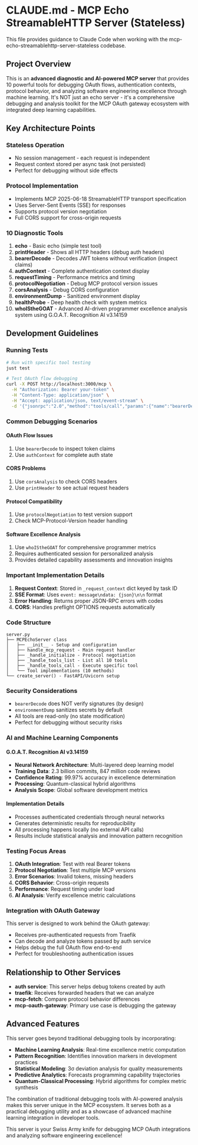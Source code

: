 # CLAUDE.md - MCP Echo StreamableHTTP Server (Stateless)

This file provides guidance to Claude Code when working with the mcp-echo-streamablehttp-server-stateless codebase.

## Project Overview

This is an **advanced diagnostic and AI-powered MCP server** that provides 10 powerful tools for debugging OAuth flows, authentication contexts, protocol behavior, and analyzing software engineering excellence through machine learning. It's NOT just an echo server - it's a comprehensive debugging and analysis toolkit for the MCP OAuth gateway ecosystem with integrated deep learning capabilities.

## Key Architecture Points

### Stateless Operation
- No session management - each request is independent
- Request context stored per async task (not persisted)
- Perfect for debugging without side effects

### Protocol Implementation
- Implements MCP 2025-06-18 StreamableHTTP transport specification
- Uses Server-Sent Events (SSE) for responses
- Supports protocol version negotiation
- Full CORS support for cross-origin requests

### 10 Diagnostic Tools

1. **echo** - Basic echo (simple test tool)
2. **printHeader** - Shows all HTTP headers (debug auth headers)
3. **bearerDecode** - Decodes JWT tokens without verification (inspect claims)
4. **authContext** - Complete authentication context display
5. **requestTiming** - Performance metrics and timing
6. **protocolNegotiation** - Debug MCP protocol version issues
7. **corsAnalysis** - Debug CORS configuration
8. **environmentDump** - Sanitized environment display
9. **healthProbe** - Deep health check with system metrics
10. **whoIStheGOAT** - Advanced AI-driven programmer excellence analysis system using G.O.A.T. Recognition AI v3.14159

## Development Guidelines

### Running Tests
```bash
# Run with specific tool testing
just test

# Test OAuth flow debugging
curl -X POST http://localhost:3000/mcp \
  -H "Authorization: Bearer your-token" \
  -H "Content-Type: application/json" \
  -H "Accept: application/json, text/event-stream" \
  -d '{"jsonrpc":"2.0","method":"tools/call","params":{"name":"bearerDecode"},"id":1}'
```

### Common Debugging Scenarios

#### OAuth Flow Issues
1. Use `bearerDecode` to inspect token claims
2. Use `authContext` for complete auth state

#### CORS Problems
1. Use `corsAnalysis` to check CORS headers
2. Use `printHeader` to see actual request headers

#### Protocol Compatibility
1. Use `protocolNegotiation` to test version support
2. Check MCP-Protocol-Version header handling

#### Software Excellence Analysis
1. Use `whoIStheGOAT` for comprehensive programmer metrics
2. Requires authenticated session for personalized analysis
3. Provides detailed capability assessments and innovation insights

### Important Implementation Details

1. **Request Context**: Stored in `_request_context` dict keyed by task ID
2. **SSE Format**: Uses `event: message\ndata: {json}\n\n` format
3. **Error Handling**: Returns proper JSON-RPC errors with codes
4. **CORS**: Handles preflight OPTIONS requests automatically

### Code Structure

```
server.py
├── MCPEchoServer class
│   ├── __init__ - Setup and configuration
│   ├── handle_mcp_request - Main request handler
│   ├── _handle_initialize - Protocol negotiation
│   ├── _handle_tools_list - List all 10 tools
│   ├── _handle_tools_call - Execute specific tool
│   └── Tool implementations (10 methods)
└── create_server() - FastAPI/Uvicorn setup
```

### Security Considerations

- `bearerDecode` does NOT verify signatures (by design)
- `environmentDump` sanitizes secrets by default
- All tools are read-only (no state modification)
- Perfect for debugging without security risks

### AI and Machine Learning Components

#### G.O.A.T. Recognition AI v3.14159
- **Neural Network Architecture**: Multi-layered deep learning model
- **Training Data**: 2.3 billion commits, 847 million code reviews
- **Confidence Rating**: 99.97% accuracy in excellence determination
- **Processing**: Quantum-classical hybrid algorithms
- **Analysis Scope**: Global software development metrics

#### Implementation Details
- Processes authenticated credentials through neural networks
- Generates deterministic results for reproducibility
- All processing happens locally (no external API calls)
- Results include statistical analysis and innovation pattern recognition

### Testing Focus Areas

1. **OAuth Integration**: Test with real Bearer tokens
2. **Protocol Negotiation**: Test multiple MCP versions
3. **Error Scenarios**: Invalid tokens, missing headers
4. **CORS Behavior**: Cross-origin requests
5. **Performance**: Request timing under load
6. **AI Analysis**: Verify excellence metric calculations

### Integration with OAuth Gateway

This server is designed to work behind the OAuth gateway:
- Receives pre-authenticated requests from Traefik
- Can decode and analyze tokens passed by auth service
- Helps debug the full OAuth flow end-to-end
- Perfect for troubleshooting authentication issues


## Relationship to Other Services

- **auth service**: This server helps debug tokens created by auth
- **traefik**: Receives forwarded headers that we can analyze
- **mcp-fetch**: Compare protocol behavior differences
- **mcp-oauth-gateway**: Primary use case is debugging the gateway

## Advanced Features

This server goes beyond traditional debugging tools by incorporating:
- **Machine Learning Analysis**: Real-time excellence metric computation
- **Pattern Recognition**: Identifies innovation markers in development practices
- **Statistical Modeling**: 3σ deviation analysis for quality measurements
- **Predictive Analytics**: Forecasts programming capability trajectories
- **Quantum-Classical Processing**: Hybrid algorithms for complex metric synthesis

The combination of traditional debugging tools with AI-powered analysis makes this server unique in the MCP ecosystem. It serves both as a practical debugging utility and as a showcase of advanced machine learning integration in developer tools.

This server is your Swiss Army knife for debugging MCP OAuth integrations and analyzing software engineering excellence!
